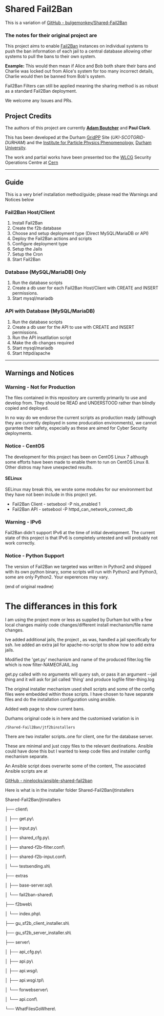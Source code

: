 # Shared Fail2Ban

This is a variation of [GitHub - bulgemonkey/Shared-Fail2Ban](https://github.com/bulgemonkey/Shared-Fail2Ban)

### The notes for their original project are

This project aims to enable [Fail2Ban](https://www.fail2ban.org/) instances on individual systems to push the ban information of each 
jail to a central database allowing other systems to pull the bans to 
their own system.

**Example:** This would then mean if Alice and Bob both share their bans and Charlie 
was locked out from Alice's system for too many incorrect details, 
Charlie would then be banned from Bob's system.

Fail2Ban Filters can still be applied meaning the sharing method is as robust as a standard Fail2Ban deployment.

We welcome any Issues and PRs.

## Project Credits

The authors of this project are currently **[Adam Boutcher](https://www.aboutcher.co.uk)** and **Paul Clark**.

This has been developed at the Durham [GridPP](https://gridpp.ac.uk) Site (*UKI-SCOTGRID-DURHAM*) and the [Institute for Particle Physics Phenomenology](https://www.ippp.dur.ac.uk), [Durham University](https://dur.ac.uk).

The work and partial works have been presented too the [WLCG](https://wlcg.web.cern.ch/) Security Operations Centre at [Cern](https://home.cern/)



----

## Guide

This is a very brief installation method/guide; please read the Warnings and Notices below

### Fail2Ban Host/Client

1. Install Fail2Ban
2. Create the f2b database
3. Choose and setup deployment type (Direct MySQL/MariaDB or API)
4. Deploy the Fail2Ban actions and scripts
5. Configure deployment type
6. Setup the Jails
7. Setup the Cron
8. Start Fail2Ban

### Database (MySQL/MariaDB) Only

1. Run the database scripts
2. Create a db user for each Fail2Ban Host/Client with CREATE and INSERT permissions.
3. Start mysql/mariadb

### API with Database (MySQL/MariaDB)

1. Run the database scripts
2. Create a db user for the API to use with CREATE and INSERT permissions.
3. Run the API insatllation script
4. Make the db changes required
5. Start mysql/mariadb
6. Start httpd/apache

----

## Warnings and Notices

### Warning - Not for Production

The files contained in this repository are currently primarily to use and develop from. They should be READ and UNDERSTOOD rather than blindly copied and deployed.

In no way do we endorse the current scripts as production ready (although they are currently deployed in some producation environments), we cannot gurantee their safety, especially as these are aimed for Cyber Security deployments.

### Notice - CentOS

The development for this project has been on CentOS Linux 7 although some efforts have been made to enable them to run on CentOS Linux 8. Other distros may have unexpected results.

#### SELinux

SELinux may break this, we wrote some modules for our environment but they have not been include in this project yet.

- Fail2Ban Client - setsebool -P nis_enabled 1
- Fail2Ban API - setsebool -P httpd_can_network_connect_db

### Warning - IPv6

Fail2Ban didn't support IPv6 at the time of initial development. The current state of this project is that IPv6 is completely untested and will probably not work correctly.

### Notice - Python Support

The version of Fail2Ban we targeted was written in Python2 and shipped with its own python binary, some scripts will run with Python2 and Python3, some are only Python2. Your experences may vary.

(end of original readme)

# The differances in this fork

I am using the project more or less as supplied by Durham but with a few local changes mainly code changes/different install mechanism/file name changes.

Ive added additional jails, the project , as was, handled a jail specifically for ssh. Ive added an extra jail for apache-no-script to show how to add extra jails.

Modified the 'get.py' mechanism and name of the produced filter.log file which is now
filter-NAMEOFJAIL.log

get.py called with no arguments will query ssh, or pass it an argument --jail thing and it will ask for jail called 'thing' and produce logfile filter-thing.log

The original installer mechanism used shell scripts and some of the config files were embedded within those scripts. I have chosen to have separate files and do the installation configuration using ansible.

Added web page to show current bans.

Durhams original code is in here and the customised variation is in

```
/Shared-Fail2Ban/jtf2binstallers
```

There are two installer scripts..one for client, one for the database server.

These are minimal and just copy files to the relevant destinations. Ansible could have done this but I wanted to keep code files and installer config mechanism separate.

An Ansible script does overwrite some of the content,
The associated Ansible scripts are at

[GitHub - ninelocks/ansible-shared-fail2ban](https://github.com/ninelocks/ansible-shared-fail2ban)

Here is what is in the installer folder Shared-Fail2Ban/jtinstallers

Shared-Fail2Ban/jtinstallers

├── client\

│ ├── get.py\

│ ├── input.py\

│ ├── shared_cfg.py\

│ ├── shared-f2b-filter.conf\

│ ├── shared-f2b-input.conf\

│ └── testsending.sh\

├── extras

│ ├── base-server.sql\

│ └── fail2ban-shared\

├── f2bweb\

│ └── index.php\

├── gu_sf2b_client_installer.sh\

├── gu_sf2b_server_installer.sh\

├── server\

│ ├── api_cfg.py\

│ ├── api.py\

│ ├── api.wsgi\

│ ├── api.wsgi.tpl\

│ └── forwebserver\

│ └── api.conf\

└── WhatFilesGoWhere\

 
